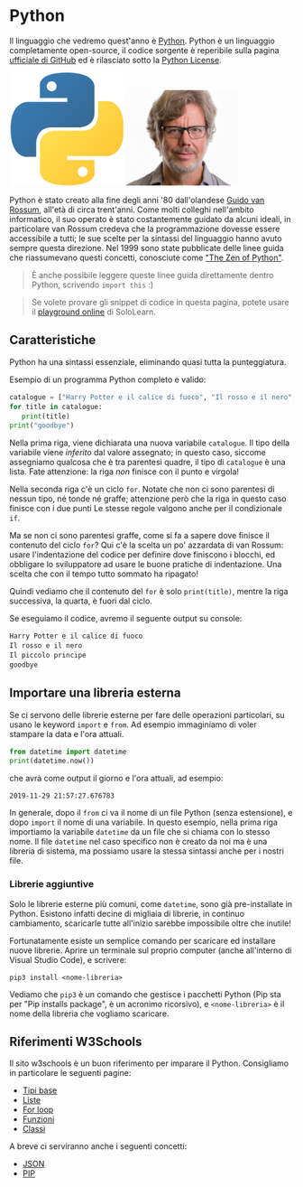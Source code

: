 # Python



Il linguaggio che vedremo quest'anno è [Python](https://www.python.org/). Python è un linguaggio completamente open-source, il codice sorgente è reperibile sulla pagina [ufficiale di GitHub](https://github.com/python) ed è rilasciato sotto la [Python License](https://opensource.org/licenses/Python-2.0).

<p style="margin:auto;width:500px">
<img class="right_side w20p" title="Python logo" alt="Python logo" src="assets/python-logo.png" width=200>
<img class="left_side" title="Guido van Rossum" alt="Python logo" src="assets/guido-van-rossum.jpg" width=200>
</p>

Python è stato creato alla fine degli anni '80 dall'olandese [Guido van Rossum](https://en.wikipedia.org/wiki/Guido_van_Rossum), all'età di circa trent'anni. Come molti colleghi nell'ambito informatico, il suo operato è stato costantemente guidato da alcuni ideali, in particolare van Rossum credeva che la programmazione dovesse essere accessibile a tutti; le sue scelte per la sintassi del linguaggio hanno avuto sempre questa direzione. Nel 1999 sono state pubblicate delle linee guida che riassumevano questi concetti, conosciute come ["The Zen of Python"](https://www.python.org/dev/peps/pep-0020/).

> È anche possibile leggere queste linee guida direttamente dentro Python, scrivendo `import this` :)

> Se volete provare gli snippet di codice in questa pagina, potete usare il [playground online](https://code.sololearn.com/#py) di SoloLearn.

## Caratteristiche
Python ha una sintassi essenziale, eliminando quasi tutta la punteggiatura.

Esempio di un programma Python completo e valido:

```py
catalogue = ["Harry Potter e il calice di fuoco", "Il rosso e il nero", "Il piccolo principe"]
for title in catalogue:
   print(title)
print("goodbye")
```

Nella prima riga, viene dichiarata una nuova variabile `catalogue`. Il tipo della variabile viene _inferito_ dal valore assegnato; in questo caso, siccome assegniamo qualcosa che è tra parentesi quadre, il tipo di `catalogue` è una lista. Fate attenzione: la riga _non_ finisce con il punto e virgola!

Nella seconda riga c'è un ciclo `for`. Notate che non ci sono parentesi di nessun tipo, né tonde né graffe; attenzione però che la riga in questo caso finisce con i due punti Le stesse regole valgono anche per il condizionale `if`. 

Ma se non ci sono parentesi graffe, come si fa a sapere dove finisce il contenuto del ciclo `for`? Qui c'è la scelta un po' azzardata di van Rossum: usare l'indentazione del codice per definire dove finiscono i blocchi, ed obbligare lo sviluppatore ad usare le buone pratiche di indentazione. Una scelta che con il tempo tutto sommato ha ripagato!

Quindi vediamo che il contenuto del `for` è solo `print(title)`, mentre la riga successiva, la quarta, è fuori dal ciclo.

Se eseguiamo il codice, avremo il seguente output su console:

```txt
Harry Potter e il calice di fuoco
Il rosso e il nero
Il piccolo principe
goodbye
```

## Importare una libreria esterna
Se ci servono delle librerie esterne per fare delle operazioni particolari, su usano le keyword `import` e `from`. Ad esempio immaginiamo di voler stampare la data e l'ora attuali. 

```py
from datetime import datetime
print(datetime.now())
```

che avrà come output il giorno e l'ora attuali, ad esempio:

```
2019-11-29 21:57:27.676783
```

In generale, dopo il `from` ci va il nome di un file Python (senza estensione), e dopo `import` il nome di una variabile. In questo esempio, nella prima riga importiamo la variabile `datetime` da un file che si chiama con lo stesso nome. Il file `datetime` nel caso specifico non è creato da noi ma è una libreria di sistema, ma possiamo usare la stessa sintassi anche per i nostri file.

### Librerie aggiuntive
Solo le librerie esterne più comuni, come `datetime`, sono già pre-installate in Python. Esistono infatti decine di migliaia di librerie, in continuo cambiamento, scaricarle tutte all'inizio sarebbe impossibile oltre che inutile! 

Fortunatamente esiste un semplice comando per scaricare ed installare nuove librerie. Aprire un terminale sul proprio computer (anche all'interno di Visual Studio Code), e scrivere:

```
pip3 install <nome-libreria>
```

Vediamo che `pip3` è un comando che gestisce i pacchetti Python (Pip sta per "Pip installs package", è un acronimo ricorsivo), e `<nome-libreria>` è il nome della libreria che vogliamo scaricare.

## Riferimenti W3Schools

Il sito w3schools è un buon riferimento per imparare il Python. Consigliamo in particolare le seguenti pagine:
- [Tipi base](https://www.w3schools.com/python/python_datatypes.asp)
- [Liste](https://www.w3schools.com/python/python_lists.asp)
- [For loop](https://www.w3schools.com/python/python_for_loops.asp)
- [Funzioni](https://www.w3schools.com/python/python_functions.asp)
- [Classi](https://www.w3schools.com/python/python_classes.asp)

A breve ci serviranno anche i seguenti concetti:
- [JSON](https://www.w3schools.com/python/python_json.asp)
- [PIP](https://www.w3schools.com/python/python_pip.asp)